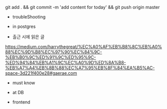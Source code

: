 


git add . && git commit -m 'add content for today' && git push origin master

- troubleShooting


- in postgres


- 출근 시에 읽은 글 

https://medium.com/harrythegreat/%EC%A0%AF%EB%B8%8C%EB%A0%88%EC%9D%B8%EC%97%90%EC%84%9C-%EB%B0%9C%ED%91%9C%ED%95%9C-%ED%94%84%EB%A1%9C%EC%A0%9D%ED%8A%B8-%EB%A7%A4%EB%8B%88%EC%A7%95%EB%8F%84%EA%B5%AC-space-3d221f400e28#gaerae.com


- must know 




- at DB 


- frontend


